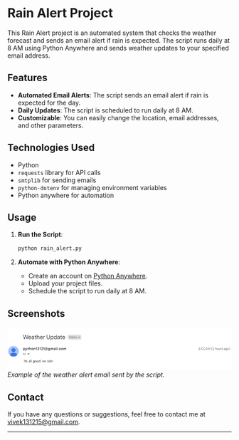 # Rain Alert Project

This Rain Alert project is an automated system that checks the weather forecast and sends an email alert if rain is expected. The script runs daily at 8 AM using Python Anywhere and sends weather updates to your specified email address.

## Features

- **Automated Email Alerts**: The script sends an email alert if rain is expected for the day.
- **Daily Updates**: The script is scheduled to run daily at 8 AM.
- **Customizable**: You can easily change the location, email addresses, and other parameters.

## Technologies Used

- Python
- `requests` library for API calls
- `smtplib` for sending emails
- `python-dotenv` for managing environment variables
-  Python anywhere for automation

## Usage

1. **Run the Script**:
    ```bash
    python rain_alert.py
    ```

2. **Automate with Python Anywhere**:
    - Create an account on [Python Anywhere](https://www.pythonanywhere.com/).
    - Upload your project files.
    - Schedule the script to run daily at 8 AM.


## Screenshots

![Weather Alert Email](https://github.com/Vivek13121/My-Projects/blob/e717faa6084de80b67a2842e7385ac335540df40/Automated_Rain_Alert/Screenshot%202024-07-15%20105431.png)
*Example of the weather alert email sent by the script.*

## Contact

If you have any questions or suggestions, feel free to contact me at [vivek131215@gmail.com](mailto:vivek131215@gmail.com).

---

